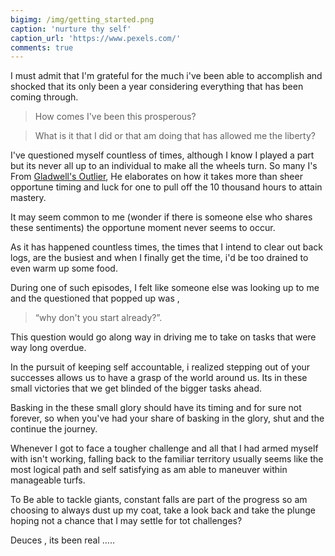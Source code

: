 ```yaml
---
bigimg: /img/getting_started.png
caption: 'nurture thy self'
caption_url: 'https://www.pexels.com/'
comments: true
---
```


 I must admit that I'm grateful for the much i've been able to accomplish and <!--more-->
shocked that  its only been a year considering everything that has been coming through.

>How comes I've been this prosperous?

>What is it that I did or that am doing that has allowed me the liberty?

I've questioned myself countless of times, although I know I played a part but its never all up to an individual to make all the wheels turn.
So many I's From [Gladwell's Outlier][1], He elaborates on how it takes more than sheer opportune timing and luck for one to pull off the 10 thousand hours to attain mastery.


It may seem common to me (wonder if there is someone else who shares these sentiments) the opportune moment never seems to occur.

As it has happened countless times, the times that I intend to clear out back logs, are the busiest and when I finally get the time, i'd be too drained to even warm up some food.

During one of such episodes, I felt like someone else was looking up to me and the questioned that popped up was ,
>“why don't you start already?”.

This question would go along way in driving me to take on tasks that were way long overdue.

In the pursuit of keeping self accountable, i realized stepping out of your successes allows us to have a grasp of the world around us. Its in these small victories that we get blinded of the bigger tasks ahead.

Basking in the these small glory should have its timing and for sure not forever, so when you've had your share of basking in the glory, shut and the continue the journey.

Whenever I got to face a tougher challenge and all that I had armed myself with isn't working, falling back to the familiar territory usually seems like the most logical path and self satisfying as am able to maneuver within manageable turfs.

To Be able to tackle giants, constant falls are part of the progress so am choosing to always dust up my coat, take a look back and take the plunge hoping not a chance that I may settle for tot challenges?

Deuces ,   its been real …..

[1]: http://gladwell.com/outliers/
